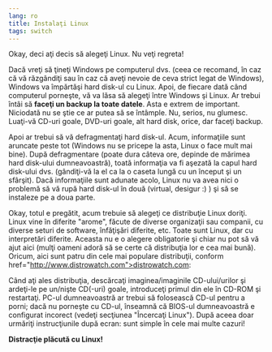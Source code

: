 ```yaml
---
lang: ro
title: Instalaţi Linux
tags: switch
---
```


Okay, deci aţi decis să alegeţi Linux. Nu veţi regreta!

Dacă vreţi să ţineţi Windows pe computerul dvs. (ceea ce recomand, în caz
că vă răzgândiţi sau în caz că aveţi nevoie de ceva strict legat de Windows), Windows
va împărtăşi hard disk-ul cu Linux. Apoi, de fiecare dată când computerul porneşte,
vă va lăsa să alegeţi între Windows şi Linux. 
Ar trebui întâi să <b>faceţi un backup la toate datele</b>. Asta e extrem
de important. Niciodată nu se ştie ce ar putea să se întâmple. Nu, serios, nu glumesc.
Luaţi-vă CD-uri goale, DVD-uri goale, alt hard disk, orice, dar faceţi backup.

Apoi ar trebui să vă defragmentaţi hard disk-ul. Acum, informaţiile
sunt aruncate peste tot (Windows nu se pricepe la asta, Linux o face mult mai bine).
După defragmentare (poate dura câteva ore, depinde de mărimea hard disk-ului dumneavoastră),
toată informaţia va fi aşezată la capul hard disk-ului dvs. (gândiţi-vă la el ca la o caseta lungă
cu un început şi un sfârşit). Dacă informaţiile sunt adunate acolo, Linux nu va avea nici o problemă
să vă rupă hard disk-ul în două (virtual, desigur :) ) şi să se instaleze pe a doua parte.

Okay, totul e pregătit, acum trebuie să alegeţi ce distribuţie Linux doriţi.
Linux vine în diferite "arome", făcute de diverse organizaţii sau companii, cu
diverse seturi de software, înfăţişări diferite, etc. Toate sunt Linux, dar cu
interpretări diferite. Aceasta nu e o alegere obligatorie şi chiar nu pot să vă ajut aici
(mulţi oameni adoră să se certe că distribuţia lor e cea mai bună). Oricum, aici sunt
patru din cele mai populare distribuţii, conform href="http://www.distrowatch.com">distrowatch.com</a>:

<? make_distros_table() ?>

Când aţi ales distribuţia, descărcaţi imaginea/imaginile CD-ului/urilor şi ardeţi-le
pe un/nişte CD(-uri) goale, introduceţi primul din ele în CD-ROM şi restartaţi. PC-ul
dumneavoastră ar trebui să folosească CD-ul pentru a porni; dacă nu porneşte cu CD-ul, înseamnă că
BIOS-ul dumneavoastră e configurat incorect (vedeţi secţiunea "Încercaţi Linux").
După aceea doar urmăriţi instrucţiunile după ecran: sunt simple în cele mai multe cazuri!

<b>Distracţie plăcută cu Linux!</b>



